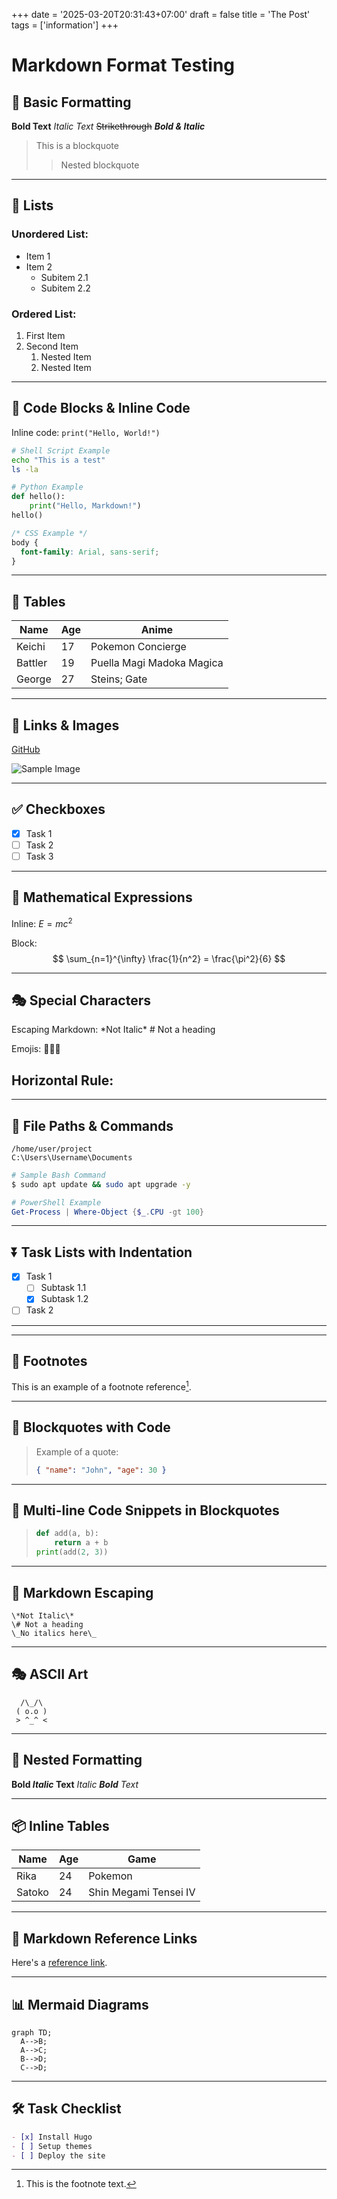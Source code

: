 +++
date = '2025-03-20T20:31:43+07:00'
draft = false
title = 'The Post'
tags = ['information']
+++

# Markdown Format Testing

## 📝 Basic Formatting
**Bold Text**
*Italic Text*
~~Strikethrough~~
**_Bold & Italic_**

> This is a blockquote
>> Nested blockquote

---

## 🔢 Lists

### Unordered List:
- Item 1
- Item 2
  - Subitem 2.1
  - Subitem 2.2

### Ordered List:
1. First Item
2. Second Item
   1. Nested Item
   2. Nested Item

---

## 🎨 Code Blocks & Inline Code

Inline code: `print("Hello, World!")`

```sh
# Shell Script Example
echo "This is a test"
ls -la
```

```python
# Python Example
def hello():
    print("Hello, Markdown!")
hello()
```


```css
/* CSS Example */
body {
  font-family: Arial, sans-serif;
}
```

---

## 📌 Tables

| Name  | Age | Anime |
|-------|-----|-------|
| Keichi | 17  | Pokemon Concierge |
| Battler | 19 | Puella Magi Madoka Magica |
| George | 27  | Steins; Gate |

---

## 📎 Links & Images

[GitHub](https://github.com/)

![Sample Image](https://via.placeholder.com/150)

---

## ✅ Checkboxes

- [x] Task 1
- [ ] Task 2
- [ ] Task 3

---

## 🔢 Mathematical Expressions

Inline: $E = mc^2$

Block:
$$
\sum_{n=1}^{\infty} \frac{1}{n^2} = \frac{\pi^2}{6}
$$

---

## 🎭 Special Characters

Escaping Markdown:
\*Not Italic\*
\# Not a heading

Emojis: 🚀🔥✅

Horizontal Rule:
---

---

## 📂 File Paths & Commands

```
/home/user/project
C:\Users\Username\Documents
```

```bash
# Sample Bash Command
$ sudo apt update && sudo apt upgrade -y
```

```powershell
# PowerShell Example
Get-Process | Where-Object {$_.CPU -gt 100}
```

---


## ⏬ Task Lists with Indentation

- [x] Task 1
  - [ ] Subtask 1.1
  - [x] Subtask 1.2
- [ ] Task 2

---

---

## 🔗 Footnotes

This is an example of a footnote reference[^1].

[^1]: This is the footnote text.

---

## 📌 Blockquotes with Code

> Example of a quote:
>
> ```json
> { "name": "John", "age": 30 }
> ```

---

## 🎨 Multi-line Code Snippets in Blockquotes

> ```python
> def add(a, b):
>     return a + b
> print(add(2, 3))
> ```

---

## 📎 Markdown Escaping

```
\*Not Italic\*
\# Not a heading
\_No italics here\_
```

---

## 🎭 ASCII Art

```
  /\_/\
 ( o.o )
 > ^_^ <
```

---

## 📖 Nested Formatting

**Bold _Italic_ Text**
_Italic **Bold** Text_

---

## 📦 Inline Tables

| Name  | Age | Game  |
|-------|-----|---------|
| Rika | 24  | Pokemon |
| Satoko   | 24  | Shin Megami Tensei IV |

---

## 🔗 Markdown Reference Links

Here's a [reference link][github].

[github]: https://github.com/ "GitHub Homepage"

---

## 📊 Mermaid Diagrams

```mermaid
graph TD;
  A-->B;
  A-->C;
  B-->D;
  C-->D;
```

---

## 🛠️ Task Checklist

```md
- [x] Install Hugo
- [ ] Setup themes
- [ ] Deploy the site
```
